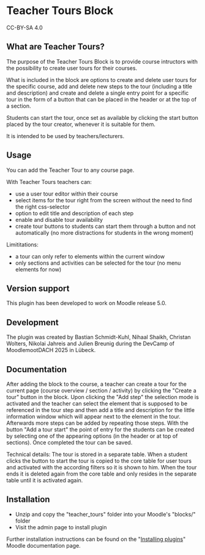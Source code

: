 # Teacher Tours Block
CC-BY-SA 4.0

## What are Teacher Tours?
The purpose of the Teacher Tours Block is to provide course intructors with the possibility to create user tours for their courses.

What is included in the block are options to create and delete user tours for the specific course, add and delete new steps to the tour (including a title and description) and create and delete a single entry point for a specific tour in the form of a button that can be placed in the header or at the top of a section.

Students can start the tour, once set as available by clicking the start button placed by the tour creator, whenever it is suitable for them.

It is intended to be used by teachers/lecturers.

## Usage
You can add the Teacher Tour to any course page.

With Teacher Tours teachers can:
- use a user tour editor within their course
- select items for the tour right from the screen without the need to find the right css-selector
- option to edit title and description of each step
- enable and disable tour availability
- create tour buttons to students can start them through a button and not automatically (no more distractions for students in the wrong moment)

Limititations:
- a tour can only refer to elements within the current window
- only sections and activities can be selected for the tour (no menu elements for now)

## Version support
This plugin has been developed to work on Moodle release 5.0.

## Development
The plugin was created by Bastian Schmidt-Kuhl, Nihaal Shaikh, Christan Wolters, Nikolai Jahreis and Julien Breunig during the DevCamp of MoodlemootDACH 2025 in Lübeck.

## Documentation
After adding the block to the course, a teacher can create a tour for the current page (course overview / section / activity) by clicking the "Create a tour" button in the block.
Upon clicking the "Add step" the selection mode is activated and the teacher can select the element that is supposed to be referenced in the tour step and then add a title and description for the little information window which will appear next to the element in the tour.
Afterwards more steps can be added by repeating those steps.
With the button "Add a tour start" the point of entry for the students can be created by selecting one of the appearing options (in the header or at top of sections).
Once completed the tour can be saved.

Technical details:
The tour is stored in a separate table. When a student clicks the button to start the tour is copied to the core table for user tours and activated with the according filters so it is shown to him. When the tour ends it is deleted again from the core table and only resides in the separate table until it is activated again.

## Installation
- Unzip and copy the "teacher_tours" folder into your Moodle's "blocks/" folder
- Visit the admin page to install plugin

Further installation instructions can be found on the "[Installing plugins](http://docs.moodle.org/en/Installing_contributed_modules_or_plugins)" Moodle documentation page.
